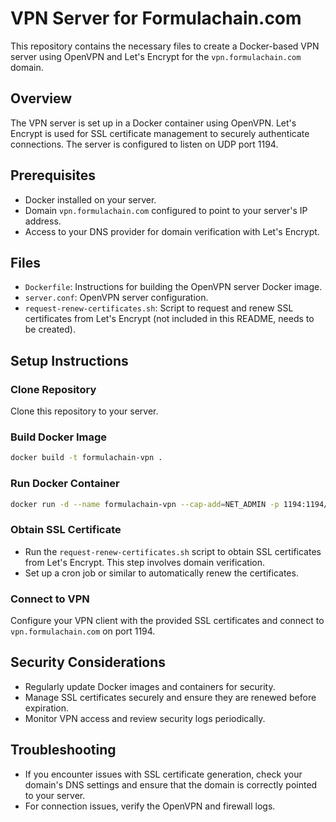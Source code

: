 # VPN Server for Formulachain.com

This repository contains the necessary files to create a Docker-based VPN server using OpenVPN and Let's Encrypt for the `vpn.formulachain.com` domain.

## Overview

The VPN server is set up in a Docker container using OpenVPN. Let's Encrypt is used for SSL certificate management to securely authenticate connections. The server is configured to listen on UDP port 1194.

## Prerequisites

- Docker installed on your server.
- Domain `vpn.formulachain.com` configured to point to your server's IP address.
- Access to your DNS provider for domain verification with Let's Encrypt.

## Files

- `Dockerfile`: Instructions for building the OpenVPN server Docker image.
- `server.conf`: OpenVPN server configuration.
- `request-renew-certificates.sh`: Script to request and renew SSL certificates from Let's Encrypt (not included in this README, needs to be created).

## Setup Instructions

### Clone Repository

Clone this repository to your server.

### Build Docker Image

```bash
docker build -t formulachain-vpn .
```

### Run Docker Container

```bash
docker run -d --name formulachain-vpn --cap-add=NET_ADMIN -p 1194:1194/udp formulachain-vpn
```

### Obtain SSL Certificate

- Run the `request-renew-certificates.sh` script to obtain SSL certificates from Let's Encrypt. This step involves domain verification.
- Set up a cron job or similar to automatically renew the certificates.

### Connect to VPN

Configure your VPN client with the provided SSL certificates and connect to `vpn.formulachain.com` on port 1194.

## Security Considerations

- Regularly update Docker images and containers for security.
- Manage SSL certificates securely and ensure they are renewed before expiration.
- Monitor VPN access and review security logs periodically.

## Troubleshooting

- If you encounter issues with SSL certificate generation, check your domain's DNS settings and ensure that the domain is correctly pointed to your server.
- For connection issues, verify the OpenVPN and firewall logs.
